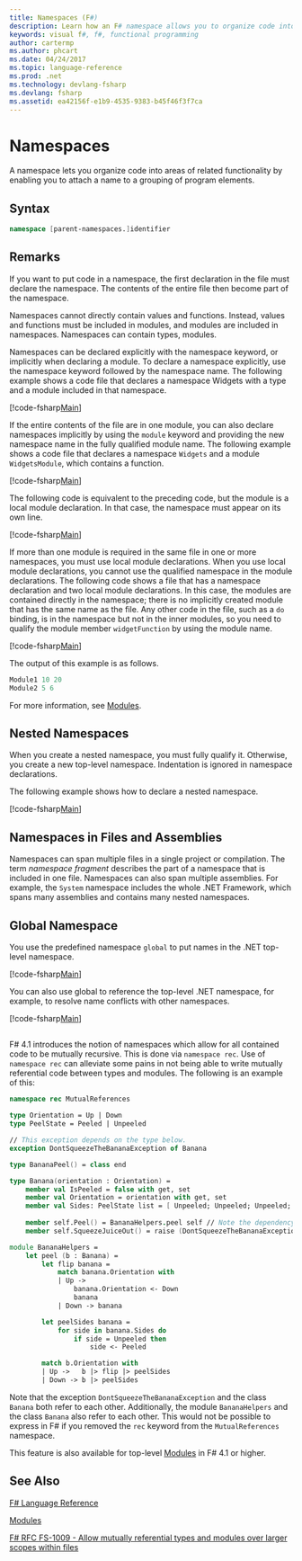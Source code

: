 ```yaml
---
title: Namespaces (F#)
description: Learn how an F# namespace allows you to organize code into areas of related functionality by enabling you to attach a name to a grouping of program elements.
keywords: visual f#, f#, functional programming
author: cartermp
ms.author: phcart
ms.date: 04/24/2017
ms.topic: language-reference
ms.prod: .net
ms.technology: devlang-fsharp
ms.devlang: fsharp
ms.assetid: ea42156f-e1b9-4535-9383-b45f46f3f7ca
---
```


# Namespaces

A namespace lets you organize code into areas of related functionality by enabling you to attach a name to a grouping of program elements.


## Syntax

```fsharp
namespace [parent-namespaces.]identifier
```

## Remarks
If you want to put code in a namespace, the first declaration in the file must declare the namespace. The contents of the entire file then become part of the namespace.

Namespaces cannot directly contain values and functions. Instead, values and functions must be included in modules, and modules are included in namespaces. Namespaces can contain types, modules.

Namespaces can be declared explicitly with the namespace keyword, or implicitly when declaring a module. To declare a namespace explicitly, use the namespace keyword followed by the namespace name. The following example shows a code file that declares a namespace Widgets with a type and a module included in that namespace.

[!code-fsharp[Main](../../../samples/snippets/fsharp/lang-ref-2/snippet6406.fs)]

If the entire contents of the file are in one module, you can also declare namespaces implicitly by using the `module` keyword and providing the new namespace name in the fully qualified module name. The following example shows a code file that declares a namespace `Widgets` and a module `WidgetsModule`, which contains a function.

[!code-fsharp[Main](../../../samples/snippets/fsharp/lang-ref-2/snippet6401.fs)]

The following code is equivalent to the preceding code, but the module is a local module declaration. In that case, the namespace must appear on its own line.

[!code-fsharp[Main](../../../samples/snippets/fsharp/namespaces/snippet6402.fs)]

If more than one module is required in the same file in one or more namespaces, you must use local module declarations. When you use local module declarations, you cannot use the qualified namespace in the module declarations. The following code shows a file that has a namespace declaration and two local module declarations. In this case, the modules are contained directly in the namespace; there is no implicitly created module that has the same name as the file. Any other code in the file, such as a `do` binding, is in the namespace but not in the inner modules, so you need to qualify the module member `widgetFunction` by using the module name.

[!code-fsharp[Main](../../../samples/snippets/fsharp/lang-ref-2/snippet6403.fs)]

The output of this example is as follows.

```fsharp
Module1 10 20
Module2 5 6
```

For more information, see [Modules](modules.md).

## Nested Namespaces
When you create a nested namespace, you must fully qualify it. Otherwise, you create a new top-level namespace. Indentation is ignored in namespace declarations.

The following example shows how to declare a nested namespace.

[!code-fsharp[Main](../../../samples/snippets/fsharp/lang-ref-2/snippet6404.fs)]

## Namespaces in Files and Assemblies
Namespaces can span multiple files in a single project or compilation. The term *namespace fragment* describes the part of a namespace that is included in one file. Namespaces can also span multiple assemblies. For example, the `System` namespace includes the whole .NET Framework, which spans many assemblies and contains many nested namespaces.


## Global Namespace
You use the predefined namespace `global` to put names in the .NET top-level namespace.

[!code-fsharp[Main](../../../samples/snippets/fsharp/lang-ref-2/snippet6407.fs)]

You can also use global to reference the top-level .NET namespace, for example, to resolve name conflicts with other namespaces.

[!code-fsharp[Main](../../../samples/snippets/fsharp/lang-ref-2/snippet6408.fs)]

##

F# 4.1 introduces the notion of namespaces which allow for all contained code to be mutually recursive.  This is done via `namespace rec`.  Use of `namespace rec` can alleviate some pains in not being able to write mutually referential code between types and modules.  The following is an example of this:

```fsharp
namespace rec MutualReferences

type Orientation = Up | Down
type PeelState = Peeled | Unpeeled

// This exception depends on the type below.
exception DontSqueezeTheBananaException of Banana

type BananaPeel() = class end

type Banana(orientation : Orientation) =
    member val IsPeeled = false with get, set
    member val Orientation = orientation with get, set
    member val Sides: PeelState list = [ Unpeeled; Unpeeled; Unpeeled; Unpeeled] with get, set
    
    member self.Peel() = BananaHelpers.peel self // Note the dependency on the BananaHelpers module.
    member self.SqueezeJuiceOut() = raise (DontSqueezeTheBananaException self) // This member depends on the exception above.

module BananaHelpers =
    let peel (b : Banana) =
        let flip banana =
            match banana.Orientation with
            | Up -> 
                banana.Orientation <- Down
                banana
            | Down -> banana

        let peelSides banana =
            for side in banana.Sides do
                if side = Unpeeled then
                    side <- Peeled

        match b.Orientation with
        | Up ->   b |> flip |> peelSides
        | Down -> b |> peelSides
```

Note that the exception `DontSqueezeTheBananaException` and the class `Banana` both refer to each other.  Additionally, the module `BananaHelpers` and the class `Banana` also refer to each other.  This would not be possible to express in F# if you removed the `rec` keyword from the `MutualReferences` namespace.

This feature is also available for top-level [Modules](modules.md) in F# 4.1 or higher.

## See Also
[F# Language Reference](index.md)

[Modules](modules.md)

[F# RFC FS-1009 - Allow mutually referential types and modules over larger scopes within files](https://github.com/fsharp/fslang-design/blob/master/FSharp-4.1/FS-1009-mutually-referential-types-and-modules-single-scope.md)
